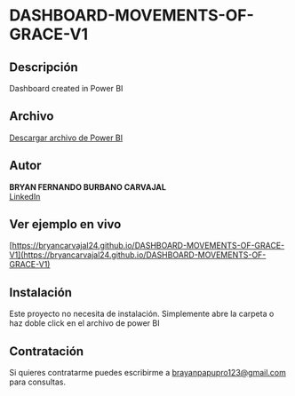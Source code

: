 # DASHBOARD-MOVEMENTS-OF-GRACE-V1


## Descripción
Dashboard created in Power BI

## Archivo
[Descargar archivo de Power BI](nombre-del-archivo.pbix)


## Autor
**BRYAN FERNANDO BURBANO CARVAJAL**  
[LinkedIn](www.linkedin.com/in/bryanburbanocarvajal)  

## Ver ejemplo en vivo
[https://bryancarvajal24.github.io/DASHBOARD-MOVEMENTS-OF-GRACE-V1](https://bryancarvajal24.github.io/DASHBOARD-MOVEMENTS-OF-GRACE-V1)

## Instalación
Este proyecto no necesita de instalación. Simplemente abre la carpeta o haz doble click en el archivo de power BI

## Contratación
Si quieres contratarme puedes escribirme a brayanpapupro123@gmail.com para consultas.
